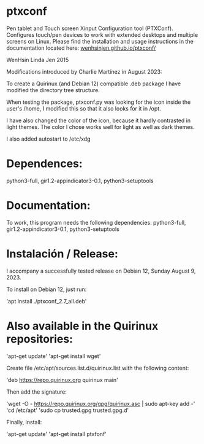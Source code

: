 # ptxconf
Pen tablet and Touch screen Xinput Configuration tool (PTXConf). Configures touch/pen devices to work with extended desktops and multiple screens on Linux.
Please find the installation and usage instructions in the documentation located here: [wenhsinjen.github.io/ptxconf/](http://wenhsinjen.github.io/ptxconf/)

WenHsin Linda Jen 2015

Modifications introduced by Charlie Martínez in August 2023:

To create a Quirinux (and Debian 12) compatible .deb package I have modified the directory tree structure.

When testing the package, ptxconf.py was looking for the icon inside the user's /home, I modified this so that it also looks for it in /opt.

I have also changed the color of the icon, because it hardly contrasted in light themes. The color I chose works well for light as well as dark themes.

I also added autostart to /etc/xdg

# Dependences:

python3-full, gir1.2-appindicator3-0.1, python3-setuptools

# Documentation:

To work, this program needs the following dependencies:
python3-full, gir1.2-appindicator3-0.1, python3-setuptools

# Instalación / Release:
I accompany a successfully tested release on Debian 12, Sunday August 9, 2023.

To install on Debian 12, just run:

'apt install ./ptxconf_2.7_all.deb'

# Also available in the Quirinux repositories:

'apt-get update'
'apt-get install wget'

Create file /etc/apt/sources.list.d/quirinux.list with the following content:

'deb https://repo.quirinux.org quirinux main'

Then add the signature:

'wget -O - https://repo.quirinux.org/gpg/quirinux.asc | sudo apt-key add -'
'cd /etc/apt'
'sudo cp trusted.gpg trusted.gpg.d'

Finally, install:

'apt-get update'
'apt-get install ptxfonf'


